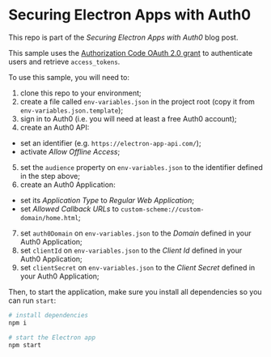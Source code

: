 # Securing Electron Apps with Auth0

This repo is part of the _Securing Electron Apps with Auth0_ blog post. 

This sample uses the [Authorization Code OAuth 2.0 grant](https://auth0.com/docs/api-auth/grant/authorization-code) to authenticate users and retrieve `access_tokens`.

To use this sample, you will need to:

1. clone this repo to your environment;
2. create a file called `env-variables.json` in the project root (copy it from `env-variables.json.template`);
3. sign in to Auth0 (i.e. you will need at least a free Auth0 account);
4. create an Auth0 API:
  - set an identifier (e.g. `https://electron-app-api.com/`);
  - activate _Allow Offline Access_;
5. set the `audience` property on `env-variables.json` to the identifier defined in the step above;
6. create an Auth0 Application:
  - set its _Application Type_ to _Regular Web Application_;
  - set _Allowed Callback URLs_ to `custom-scheme://custom-domain/home.html`;
7. set `auth0Domain` on `env-variables.json` to the _Domain_ defined in your Auth0 Application;
8. set `clientId` on `env-variables.json` to the _Client Id_ defined in your Auth0 Application;
9. set `clientSecret` on `env-variables.json` to the _Client Secret_ defined in your Auth0 Application;

Then, to start the application, make sure you install all dependencies so you can run `start`:

```bash
# install dependencies
npm i

# start the Electron app
npm start
```